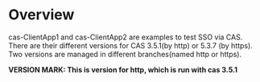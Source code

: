 # Overview
cas-ClientApp1 and cas-ClientApp2 are examples to test SSO via CAS. There are their different versions for CAS 3.5.1(by http) or 5.3.7 (by https). Two versions are  managed in different branches(named http or https).


__VERSION MARK: This is version for http, which is run with cas 3.5.1__
 
